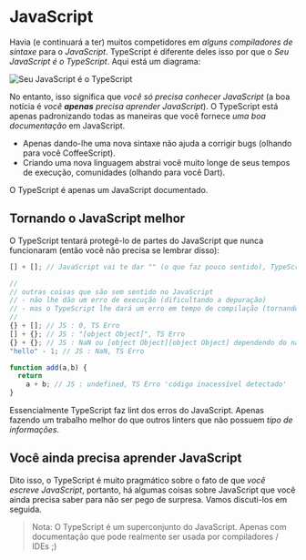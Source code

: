 # JavaScript

Havia \(e continuará a ter\) muitos competidores em _alguns compiladores de sintaxe_ para o _JavaScript_. TypeScript é diferente deles isso por que o _Seu JavaScript é o TypeScript_. Aqui está um diagrama:

![Seu JavaScript &#xE9; o TypeScript](https://raw.githubusercontent.com/overlineink/typescript-book/master/images/venn_pt.png)

No entanto, isso significa que _você só precisa conhecer JavaScript_ \(a boa notícia é _você **apenas** precisa aprender JavaScript_\). O TypeScript está apenas padronizando todas as maneiras que você fornece _uma boa documentação_ em JavaScript.

* Apenas dando-lhe uma nova sintaxe não ajuda a corrigir bugs \(olhando para você CoffeeScript\).
* Criando uma nova linguagem abstrai você muito longe de seus tempos de execução, comunidades \(olhando para você Dart\).

O TypeScript é apenas um JavaScript documentado.

## Tornando o JavaScript melhor

O TypeScript tentará protegê-lo de partes do JavaScript que nunca funcionaram \(então você não precisa se lembrar disso\):

```typescript
[] + []; // JavaScript vai te dar "" (o que faz pouco sentido), TypeScript vai reportar um erro

//
// outras coisas que são sem sentido no JavaScript
// - não lhe dão um erro de execução (dificultando a depuração)
// - mas o TypeScript lhe dará um erro em tempo de compilação (tornando a depuração desnecessária)
//
{} + []; // JS : 0, TS Erro
[] + {}; // JS : "[object Object]", TS Erro
{} + {}; // JS : NaN ou [object Object][object Object] dependendo do navegador, TS Erro
"hello" - 1; // JS : NaN, TS Erro

function add(a,b) {
  return
    a + b; // JS : undefined, TS Erro 'código inacessível detectado'
}
```

Essencialmente TypeScript faz lint dos erros do JavaScript. Apenas fazendo um trabalho melhor do que outros linters que não possuem _tipo de informações_.

## Você ainda precisa aprender JavaScript

Dito isso, o TypeScript é muito pragmático sobre o fato de que _você escreve JavaScript_, portanto, há algumas coisas sobre JavaScript que você ainda precisa saber para não ser pego de surpresa. Vamos discuti-los em seguida.

> Nota: O TypeScript é um superconjunto do JavaScript. Apenas com documentação que pode realmente ser usada por compiladores / IDEs ;\)

